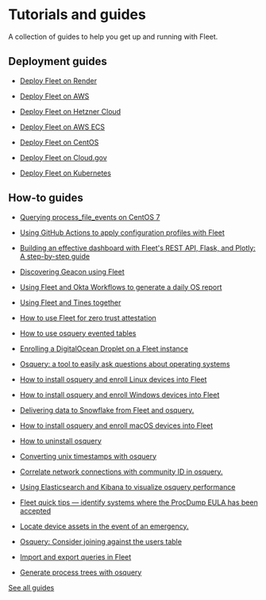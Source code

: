 # Tutorials and guides

A collection of guides to help you get up and running with Fleet.

## Deployment guides

- [Deploy Fleet on Render](http://fleetdm.com/deploy/deploying-fleet-on-render)

- [Deploy Fleet on AWS](http://fleetdm.com/deploy/deploying-fleet-on-aws-with-terraform)

- [Deploy Fleet on Hetzner Cloud](http://fleetdm.com/deploy/deploy-fleet-on-hetzner-cloud)

- [Deploy Fleet on AWS ECS](https://fleetdm.com/docs/deploy/deploy-fleet-on-aws-ecs)

- [Deploy Fleet on CentOS](https://fleetdm.com/docs/deploy/deploy-fleet-on-centos)

- [Deploy Fleet on Cloud.gov](https://fleetdm.com/docs/deploy/cloudgov)

- [Deploy Fleet on Kubernetes](https://fleetdm.com/docs/deploy/deploy-fleet-on-kubernetes)

## How-to guides

- [Querying process_file_events on CentOS 7](https://fleetdm.com/guides/querying-process-file-events-table-on-centos-7)

- [Using GitHub Actions to apply configuration profiles with Fleet](https://fleetdm.com/guides/using-github-actions-to-apply-configuration-profiles-with-fleet)

- [Building an effective dashboard with Fleet's REST API, Flask, and Plotly: A step-by-step guide](https://fleetdm.com/guides/building-an-effective-dashboard-with-fleet-rest-api-flask-and-plotly)

- [Discovering Geacon using Fleet](https://fleetdm.com/guides/discovering-geacon-using-fleet)

- [Using Fleet and Okta Workflows to generate a daily OS report](https://fleetdm.com/guides/using-fleet-and-okta-workflows-to-generate-a-daily-os-report)

- [Using Fleet and Tines together](https://fleetdm.com/guides/using-fleet-and-tines-together)

- [How to use Fleet for zero trust attestation](https://fleetdm.com/guides/zero-trust-attestation-with-fleet)

- [How to use osquery evented tables](https://fleetdm.com/guides/osquery-evented-tables-overview)

- [Enrolling a DigitalOcean Droplet on a Fleet instance](https://fleetdm.com/guides/enrolling-a-digital-ocean-droplet-on-a-fleet-instance)

- [Osquery: a tool to easily ask questions about operating systems](https://fleetdm.com/guides/osquery-a-tool-to-easily-ask-questions-about-operating-systems)

- [How to install osquery and enroll Linux devices into Fleet](https://fleetdm.com/guides/how-to-install-osquery-and-enroll-linux-devices-into-fleet)

- [How to install osquery and enroll Windows devices into Fleet](https://fleetdm.com/guides/how-to-install-osquery-and-enroll-windows-devices-into-fleet)

- [Delivering data to Snowflake from Fleet and osquery.](https://fleetdm.com/guides/delivering-data-to-snowflake-from-fleet-and-osquery)

- [How to install osquery and enroll macOS devices into Fleet](https://fleetdm.com/guides/how-to-install-osquery-and-enroll-macos-devices-into-fleet)

- [How to uninstall osquery](https://fleetdm.com/guides/how-to-uninstall-osquery)

- [Converting unix timestamps with osquery](https://fleetdm.com/guides/converting-unix-timestamps-with-osquery)

- [Correlate network connections with community ID in osquery.](https://fleetdm.com/guides/correlate-network-connections-with-community-id-in-osquery)

- [Using Elasticsearch and Kibana to visualize osquery performance](https://fleetdm.com/guides/using-elasticsearch-and-kibana-to-visualize-osquery-performance)

- [Fleet quick tips — identify systems where the ProcDump EULA has been accepted](https://fleetdm.com/guides/fleet-quick-tips-querying-procdump-eula-has-been-accepted)

- [Locate device assets in the event of an emergency.](https://fleetdm.com/guides/locate-assets-with-osquery)

- [Osquery: Consider joining against the users table](https://fleetdm.com/guides/osquery-consider-joining-against-the-users-table)

- [Import and export queries in Fleet](https://fleetdm.com/guides/import-and-export-queries-in-fleet)

- [Generate process trees with osquery](https://fleetdm.com/guides/generate-process-trees-with-osquery)


<a href="https://fleetdm.com/guides"><animated-arrow-button>See all guides</animated-arrow-button></a>

<meta name="description" value="Links to deployment tutorials and guides for using Fleet.">
<meta name="pageOrderInSection" value="300">
